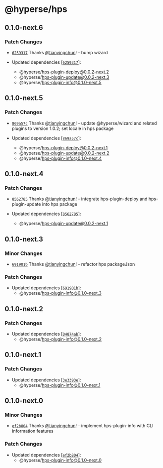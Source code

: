 # @hyperse/hps

## 0.1.0-next.6

### Patch Changes

- [`6259317`](https://github.com/hyperse-io/hps/commit/6259317b8ce718d1d7a608a9bdaa7f105723d39e) Thanks [@tianyingchun](https://github.com/tianyingchun)! - bump wizard

- Updated dependencies [[`6259317`](https://github.com/hyperse-io/hps/commit/6259317b8ce718d1d7a608a9bdaa7f105723d39e)]:
  - @hyperse/hps-plugin-deploy@0.0.2-next.2
  - @hyperse/hps-plugin-update@0.0.2-next.3
  - @hyperse/hps-plugin-info@0.1.0-next.5

## 0.1.0-next.5

### Patch Changes

- [`869a57c`](https://github.com/hyperse-io/hps/commit/869a57c65e81a7f21ab2996fadf168c606747957) Thanks [@tianyingchun](https://github.com/tianyingchun)! - update @hyperse/wizard and related plugins to version 1.0.2; set locale in hps package

- Updated dependencies [[`869a57c`](https://github.com/hyperse-io/hps/commit/869a57c65e81a7f21ab2996fadf168c606747957)]:
  - @hyperse/hps-plugin-deploy@0.0.2-next.1
  - @hyperse/hps-plugin-update@0.0.2-next.2
  - @hyperse/hps-plugin-info@0.1.0-next.4

## 0.1.0-next.4

### Patch Changes

- [`8562785`](https://github.com/hyperse-io/hps/commit/856278589bf5a2377d384e1ff50bf4fa174883a7) Thanks [@tianyingchun](https://github.com/tianyingchun)! - integrate hps-plugin-deploy and hps-plugin-update into hps package

- Updated dependencies [[`8562785`](https://github.com/hyperse-io/hps/commit/856278589bf5a2377d384e1ff50bf4fa174883a7)]:
  - @hyperse/hps-plugin-update@0.0.2-next.1

## 0.1.0-next.3

### Minor Changes

- [`691901b`](https://github.com/hyperse-io/hps/commit/691901bfe8961c38140b9474457a80528f700005) Thanks [@tianyingchun](https://github.com/tianyingchun)! - refactor hps packageJson

### Patch Changes

- Updated dependencies [[`691901b`](https://github.com/hyperse-io/hps/commit/691901bfe8961c38140b9474457a80528f700005)]:
  - @hyperse/hps-plugin-info@0.1.0-next.3

## 0.1.0-next.2

### Patch Changes

- Updated dependencies [[`04874ab`](https://github.com/hyperse-io/hps/commit/04874abd7bcb6b65b3f3d3503d9fc05832e5e1f0)]:
  - @hyperse/hps-plugin-info@0.1.0-next.2

## 0.1.0-next.1

### Patch Changes

- Updated dependencies [[`3e3393e`](https://github.com/hyperse-io/hps/commit/3e3393e92503de7a23f46a3c36aacae92d605472)]:
  - @hyperse/hps-plugin-info@0.1.0-next.1

## 0.1.0-next.0

### Minor Changes

- [`ef2b804`](https://github.com/hyperse-io/hps/commit/ef2b804162320468d495ba2c195849b68f5282ca) Thanks [@tianyingchun](https://github.com/tianyingchun)! - implement hps-plugin-info with CLI information features

### Patch Changes

- Updated dependencies [[`ef2b804`](https://github.com/hyperse-io/hps/commit/ef2b804162320468d495ba2c195849b68f5282ca)]:
  - @hyperse/hps-plugin-info@0.1.0-next.0

